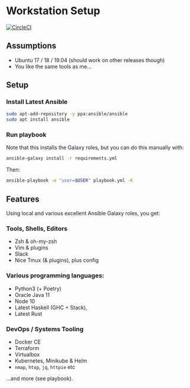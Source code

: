 Workstation Setup
=================
[![CircleCI](https://circleci.com/gh/declension/workstation-playbook.svg?style=svg)](https://circleci.com/gh/declension/workstation-playbook)


Assumptions
-----------

 * Ubuntu 17 / 18 / 19.04 (should work on other releases though)
 * You like the same tools as me...


Setup
-----

### Install Latest Ansible

```bash
sudo apt-add-repository -y ppa:ansible/ansible
sudo apt install ansible
```

### Run playbook

Note that this installs the Galaxy roles, 
but you can do this manually with:

```bash
ansible-galaxy install -r requirements.yml
```

Then: 

```bash
ansible-playbook -e "user=$USER" playbook.yml -K
```



Features
--------

Using local and various excellent Ansible Galaxy roles, you get:

### Tools, Shells, Editors
 * Zsh & oh-my-zsh
 * Vim & plugins
 * Slack
 * Nice Tmux (& plugins), plus config

### Various programming languages: 
 * Python3 (+ Poetry)
 * Oracle Java 11
 * Node 10 
 * Latest Haskell (GHC + Stack),
 * Latest Rust

### DevOps / Systems Tooling
 * Docker CE
 * Terraform
 * Virtualbox
 * Kubernetes, Minikube & Helm
 * `nmap`, `htop`, `jq`, `httpie` etc 

...and more (see playbook).


